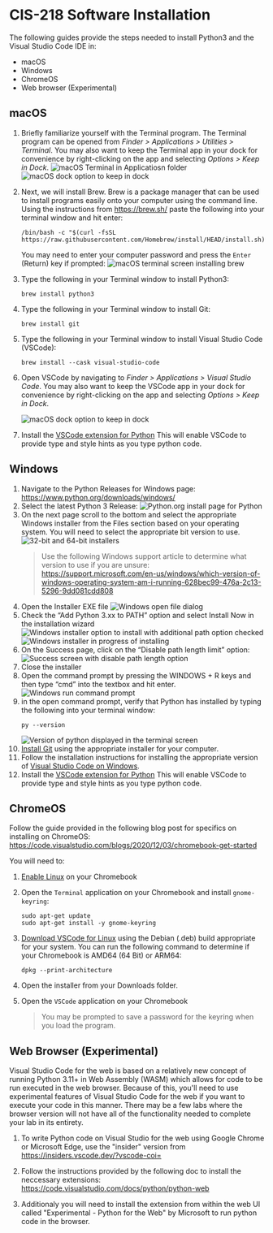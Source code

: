 # CIS-218 Software Installation
The following guides provide the steps needed to install Python3 and the Visual Studio Code IDE in:
* macOS
* Windows
* ChromeOS
* Web browser (Experimental)

## macOS

1. Briefly familiarize yourself with the Terminal program.
   The Terminal program can be opened from _Finder > Applications > Utilities > Terminal_.
   You may also want to keep the Terminal app in your dock for convenience by right-clicking
   on the app and selecting _Options > Keep in Dock_.
   ![macOS Terminal in Applicatiosn folder](images/macos-terminal.png)
   ![macOS dock option to keep in dock](images/macos-keep-in-dock.png)

2. Next, we will install Brew. Brew is a package manager that can be used to install programs 
   easily onto your computer using the command line. 
   Using the instructions from https://brew.sh/ paste the following into your terminal window and hit enter:

   ```shell
   /bin/bash -c "$(curl -fsSL https://raw.githubusercontent.com/Homebrew/install/HEAD/install.sh)"
   ```

   You may need to enter your computer password and press the `Enter` (Return) key if prompted:
   ![macOS terminal screen installing brew](images/macos-brew-install.png)

3. Type the following in your Terminal window to install Python3:
   ```shell
   brew install python3
   ```

4. Type the following in your Terminal window to install Git:
   ```shell
   brew install git
   ```

5. Type the following in your Terminal window to install Visual Studio Code (VSCode):
   ```shell
   brew install --cask visual-studio-code
   ```

6. Open VSCode by navigating to _Finder > Applications > Visual Studio Code_.
   You may also want to keep the VSCode app in your dock for convenience by right-clicking
   on the app and selecting _Options > Keep in Dock_.

   ![macOS dock option to keep in dock](images/macos-keep-in-dock.png)
7. Install the [VSCode extension for Python](https://marketplace.visualstudio.com/items?itemName=ms-python.python)
   This will enable VSCode to provide type and style hints as you type python code.

## Windows
1.	Navigate to the Python Releases for Windows page: https://www.python.org/downloads/windows/ 
2.	Select the latest Python 3 Release:
![Python.org install page for Python](images/python-org-windows-install.png)
3.	On the next page scroll to the bottom and select the appropriate Windows installer from the Files section based on your operating system. You will need to select the appropriate bit version to use.
![32-bit and 64-bit installers](images/python-org-windows-versions.png)
      > Use the following Windows support article to determine what version to use if you are unsure: https://support.microsoft.com/en-us/windows/which-version-of-windows-operating-system-am-i-running-628bec99-476a-2c13-5296-9dd081cdd808 
4.	Open the Installer EXE file
![Windows open file dialog](images/windows-installer-open-warning.png)
5.	Check the “Add Python 3.xx to PATH” option and select Install Now in the installation wizard
![Windows installer option to install with additional path option checked](images/windows-installer-install-now.png)
![Windows installer in progress of installing](images/windows-installer-installing.png)
6.	On the Success page, click on the “Disable path length limit” option: 
![Success screen with disable path length option](images/windows-installer-disable-path-length.png)
7.	Close the installer
8.	Open the command prompt by pressing the WINDOWS + R keys and then type “cmd” into the textbox and hit enter.
![Windows run command prompt](images/windows-run-command.png)
9. in the open command prompt, verify that Python has installed by typing the following into your terminal window:
   ```shell
   py --version
   ```
   ![Version of python displayed in the terminal screen](images/windows-display-python-version.png)
10. [Install Git](https://git-scm.com/download/win) using the appropriate installer for your computer.
11. Follow the installation instructions for installing the appropriate version of [Visual Studio Code on Windows](https://code.visualstudio.com/docs/setup/windows).
12. Install the [VSCode extension for Python](https://marketplace.visualstudio.com/items?itemName=ms-python.python)
    This will enable VSCode to provide type and style hints as you type python code.

## ChromeOS
Follow the guide provided in the following blog post for specifics on installing on ChromeOS:
https://code.visualstudio.com/blogs/2020/12/03/chromebook-get-started

You will need to:
1. [Enable Linux](https://code.visualstudio.com/blogs/2020/12/03/chromebook-get-started#_enable-linux-on-your-chromebook) on your Chromebook
2. Open the `Terminal` application on your Chromebook and install `gnome-keyring`:
   ```
   sudo apt-get update
   sudo apt-get install -y gnome-keyring
   ```
3. [Download VSCode for Linux](https://code.visualstudio.com/download) using the Debian (.deb) build appropriate for your system. You can run the following command to determine if your Chromebook is AMD64 (64 Bit) or ARM64:
   ```
   dpkg --print-architecture
   ```
4. Open the installer from your Downloads folder.
5. Open the `VSCode` application on your Chromebook

   > You may be prompted to save a password for the keyring when you load the program.

## Web Browser (Experimental)
Visual Studio Code for the web is based on a relatively new concept of running Python 3.11+ in Web Assembly (WASM) which allows for code to be run executed in the web browser. Because of this, you'll need to use experimental features of Visual Studio Code for the web if you want to execute your code in this manner. There may be a few labs where the browser version will not have all of the functionality needed to complete your lab in its entirety.

1. To write Python code on Visual Studio for the web using Google Chrome or Microsoft Edge, use the "insider" version from https://insiders.vscode.dev/?vscode-coi=

2. Follow the instructions provided by the following doc to install the neccessary extensions: https://code.visualstudio.com/docs/python/python-web

3. Additionaly you will need to install the extension from within the web UI called "Experimental - Python for the Web" by Microsoft to run python code in the browser.